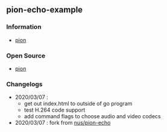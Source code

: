 ## pion-echo-example


### Information
- [pion](https://pion.ly)


### Open Source
- [pion](https://github.com/pion)


### Changelogs
- 2020/03/07 :
    - get out index.html to outside of go program
    - test H.264 code support
    - add command flags to choose audio and video codecs
- 2020/03/07 : fork from [nus/pion-echo](https://github.com/nus/pion-echo)
